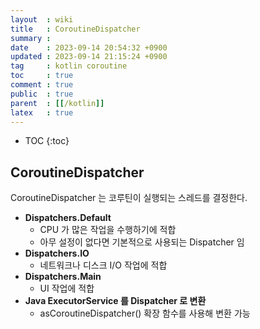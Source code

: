 ```yaml
---
layout  : wiki
title   : CoroutineDispatcher
summary : 
date    : 2023-09-14 20:54:32 +0900
updated : 2023-09-14 21:15:24 +0900
tag     : kotlin coroutine
toc     : true
comment : true
public  : true
parent  : [[/kotlin]]
latex   : true
---
```

* TOC
{:toc}

## CoroutineDispatcher

CoroutineDispatcher 는 코루틴이 실행되는 스레드를 결정한다.

- __Dispatchers.Default__
  - CPU 가 많은 작업을 수행하기에 적합
  - 아무 설정이 없다면 기본적으로 사용되는 Dispatcher 임
- __Dispatchers.IO__
  - 네트워크나 디스크 I/O 작업에 적합
- __Dispatchers.Main__
  - UI 작업에 적합
- __Java ExecutorService 를 Dispatcher 로 변환__
  - asCoroutineDispatcher() 확장 함수를 사용해 변환 가능
